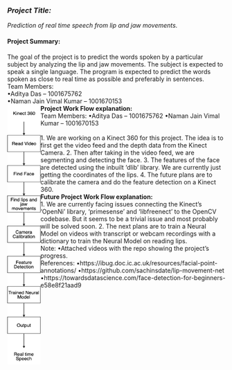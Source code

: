 
<i><h3><b>Project Title:</b></h3>Prediction of real time speech from lip and jaw movements.</i>
<h4>Project Summary:</h4>
The goal of the project is to predict the words spoken by a particular subject by analyzing the lip and jaw
movements. The subject is expected to speak a single language. The program is expected to predict the
words
spoken as close to real time as possible and preferably in sentences.
<br>
Team Members:<br>
•Aditya Das – 1001675762<br>
•Naman Jain Vimal Kumar – 1001670153
<br>
<img src="https://github.com/adityadas8888/Predict-lip-movements/blob/master/images/flow.png" align='left' height=600px>
<b>Project Work Flow explanation:</b>
<br>
Team Members:
•Aditya Das – 1001675762
•Naman Jain Vimal Kumar – 1001670153
<br>
<br>
1. We are working on a Kinect 360 for this project. The idea is to first get the
video feed and the depth data from the Kinect Camera.
2. Then after taking in the video feed, we are segmenting and detecting the
face.
3. The features of the face are detected using the inbuilt ‘dlib’ library. We are
currently just getting the coordinates of the lips.
4. The future plans are to calibrate the camera and do the feature detection on
a Kinect 360.
<br>
<b>Future Project Work Flow explanation:</b>
<br>
1. We are currently facing issues connecting the Kinect’s ‘OpenNi’ library,
‘primesense’ and ‘libfreenect’ to the OpenCV codebase. But it seems to be a
trivial issue and most probably will be solved soon.
2. The next plans are to train a Neural Model on videos with transcript or
webcam recordings with a dictionary to train the Neural Model on reading
lips.
 <br>
Note:
•Attached videos with the repo showing the project’s progress.
<br>
References:
•https://ibug.doc.ic.ac.uk/resources/facial-point-annotations/
•https://github.com/sachinsdate/lip-movement-net
•https://towardsdatascience.com/face-detection-for-beginners-e58e8f21aad9
